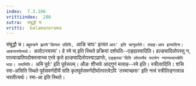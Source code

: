 ```yaml
---
index:  7.3.106
vrittiindex:  286
sutra:  संबुद्धौ च
vritti:  balamanorama 
---
```


संबुद्धौ च। `बहुवचने झल्ये'दित्यत एदिति, `आङि चापः' इत्यत `आप' इति चानुवर्तते। तदाह-आप इत्यादिना। आबन्तस्येत्यर्थः। `अलोऽन्त्यस्य'। हे रमे स् इति स्थिते प्रक्रियां दर्शयति--एङ्ह्यस्वादिति। हल्ङ्यादिलोपस्तु न, परत्वात्प्रतिपदोक्तत्वाच्च एत्त्वे कृते हल्ङ्यादिलोपस्याऽप्राप्तेः, `एङ्ह्यस्वा'दिति लोपस्यैव परत्वेन न्याय्यत्वाच्चेति भावः। रमामिति। `अमि पूर्वः' इति पूर्वरूपम्। औङः शीभावे आद्गुणं मत्वाह--रमे इति। स्त्रीत्वादिति। शसि रमा-असिति स्थिते पूर्वसवर्णदीर्घे सति कृतपूर्वसवर्णदीर्घात्परत्वेऽपि `तस्माच्छसः' इति नत्वं स्त्रीलिङ्गत्वान्न भवतीत्यर्थः। रमा-आ इति स्थिते। 

